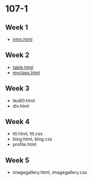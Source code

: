 # 107-1

## Week 1

* [intro.html](http://127.0.0.1:1236/w01/intro.html)

## Week 2
* [table.html](http://127.0.0.1:1236/w02/table.html)
* [myclass.html](http://127.0.0.1:1236/w02/myclass.html)

## Week 3
* tku60.html
* div.html

## Week 4
* ttt.html, ttt.css
* blog.html, blog.css
* profile.html

## Week 5
* imagegallery.html, imagegallery.css
<!--stackedit_data:
eyJoaXN0b3J5IjpbMTczMzUzOTQwNywtOTg5OTIxMDI0XX0=
-->
